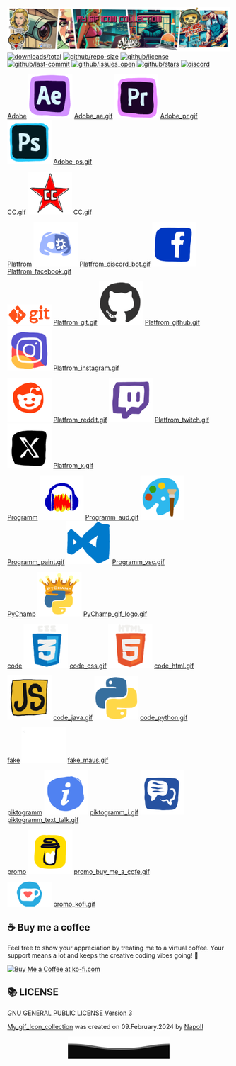 [![github/NapoII/My_gif_Icon_collection](https://raw.githubusercontent.com/NapoII/My_gif_Icon_collection/main/README_img/Readme_top.png)](https://github.com/NapoII/My_gif_Icon_collection)
[![downloads/total](https://img.shields.io/github/downloads/NapoII/My_gif_Icon_collection/total)](https://github.com/NapoII/My_gif_Icon_collection/archive/refs/heads/main.zip) [![github/repo-size](https://img.shields.io/github/repo-size/NapoII/My_gif_Icon_collection)](https://github.com/NapoII/My_gif_Icon_collection/archive/refs/heads/main.zip) [![github/license](https://img.shields.io/github/license/NapoII/My_gif_Icon_collection)](https://github.com/NapoII/My_gif_Icon_collection/blob/main/LICENSE) [![github/last-commit](https://img.shields.io/github/downloads/NapoII/My_gif_Icon_collection/total)](https://img.shields.io/github/issues/NapoII/My_gif_Icon_collection?style=plastic) [![github/issues_open](https://img.shields.io/github/issues/NapoII/My_gif_Icon_collection?style=plastic)](https://img.shields.io/github/issues-raw/NapoII/My_gif_Icon_collection) [![github/stars](https://img.shields.io/github/stars/NapoII/My_gif_Icon_collection?style=social)](https://github.com/NapoII/My_gif_Icon_collection/stargazers) [![discord](https://img.shields.io/discord/190307701169979393)](https://discord.gg/knTKtKVfnr)




[Adobe](Adobe)
<img src="My_gif_Icon_collection/Adobe_ae.gif" alt="Adobe_ae.gif" width="100" /> [Adobe_ae.gif](My_gif_Icon_collection/Adobe_ae.gif)  <img src="My_gif_Icon_collection/Adobe_pr.gif" alt="Adobe_pr.gif" width="100" /> [Adobe_pr.gif](My_gif_Icon_collection/Adobe_pr.gif)  <img src="My_gif_Icon_collection/Adobe_ps.gif" alt="Adobe_ps.gif" width="100" /> [Adobe_ps.gif](My_gif_Icon_collection/Adobe_ps.gif)  



[CC.gif](Cc.gif)
<img src="My_gif_Icon_collection/CC.gif" alt="CC.gif" width="100" /> [CC.gif](My_gif_Icon_collection/CC.gif)  

[Platfrom](Platfrom)
<img src="My_gif_Icon_collection/Platfrom_discord_bot.gif" alt="Platfrom_discord_bot.gif" width="100" /> [Platfrom_discord_bot.gif](My_gif_Icon_collection/Platfrom_discord_bot.gif)  <img src="My_gif_Icon_collection/Platfrom_facebook.gif" alt="Platfrom_facebook.gif" width="100" /> [Platfrom_facebook.gif](My_gif_Icon_collection/Platfrom_facebook.gif)  

<img src="My_gif_Icon_collection/Platfrom_git.gif" alt="Platfrom_git.gif" width="100" /> [Platfrom_git.gif](My_gif_Icon_collection/Platfrom_git.gif)  <img src="My_gif_Icon_collection/Platfrom_github.gif" alt="Platfrom_github.gif" width="100" /> [Platfrom_github.gif](My_gif_Icon_collection/Platfrom_github.gif)  <img src="My_gif_Icon_collection/Platfrom_instagram.gif" alt="Platfrom_instagram.gif" width="100" /> [Platfrom_instagram.gif](My_gif_Icon_collection/Platfrom_instagram.gif)  

<img src="My_gif_Icon_collection/Platfrom_reddit.gif" alt="Platfrom_reddit.gif" width="100" /> [Platfrom_reddit.gif](My_gif_Icon_collection/Platfrom_reddit.gif)  <img src="My_gif_Icon_collection/Platfrom_twitch.gif" alt="Platfrom_twitch.gif" width="100" /> [Platfrom_twitch.gif](My_gif_Icon_collection/Platfrom_twitch.gif)  <img src="My_gif_Icon_collection/Platfrom_x.gif" alt="Platfrom_x.gif" width="100" /> [Platfrom_x.gif](My_gif_Icon_collection/Platfrom_x.gif)  



[Programm](Programm)
<img src="My_gif_Icon_collection/Programm_aud.gif" alt="Programm_aud.gif" width="100" /> [Programm_aud.gif](My_gif_Icon_collection/Programm_aud.gif)  <img src="My_gif_Icon_collection/Programm_paint.gif" alt="Programm_paint.gif" width="100" /> [Programm_paint.gif](My_gif_Icon_collection/Programm_paint.gif)  <img src="My_gif_Icon_collection/Programm_vsc.gif" alt="Programm_vsc.gif" width="100" /> [Programm_vsc.gif](My_gif_Icon_collection/Programm_vsc.gif)  



[PyChamp](Pychamp)
<img src="My_gif_Icon_collection/PyChamp_gif_logo.gif" alt="PyChamp_gif_logo.gif" width="100" /> [PyChamp_gif_logo.gif](My_gif_Icon_collection/PyChamp_gif_logo.gif)  

[code](Code)
<img src="My_gif_Icon_collection/code_css.gif" alt="code_css.gif" width="100" /> [code_css.gif](My_gif_Icon_collection/code_css.gif)  <img src="My_gif_Icon_collection/code_html.gif" alt="code_html.gif" width="100" /> [code_html.gif](My_gif_Icon_collection/code_html.gif)  

<img src="My_gif_Icon_collection/code_java.gif" alt="code_java.gif" width="100" /> [code_java.gif](My_gif_Icon_collection/code_java.gif)  <img src="My_gif_Icon_collection/code_python.gif" alt="code_python.gif" width="100" /> [code_python.gif](My_gif_Icon_collection/code_python.gif)  

[fake](Fake)
<img src="My_gif_Icon_collection/fake_maus.gif" alt="fake_maus.gif" width="100" /> [fake_maus.gif](My_gif_Icon_collection/fake_maus.gif)  



[piktogramm](Piktogramm)
<img src="My_gif_Icon_collection/piktogramm_i.gif" alt="piktogramm_i.gif" width="100" /> [piktogramm_i.gif](My_gif_Icon_collection/piktogramm_i.gif)  <img src="My_gif_Icon_collection/piktogramm_text_talk.gif" alt="piktogramm_text_talk.gif" width="100" /> [piktogramm_text_talk.gif](My_gif_Icon_collection/piktogramm_text_talk.gif)  

[promo](Promo)
<img src="My_gif_Icon_collection/promo_buy_me_a_cofe.gif" alt="promo_buy_me_a_cofe.gif" width="100" /> [promo_buy_me_a_cofe.gif](My_gif_Icon_collection/promo_buy_me_a_cofe.gif)  

<img src="My_gif_Icon_collection/promo_kofi.gif" alt="promo_kofi.gif" width="100" /> [promo_kofi.gif](My_gif_Icon_collection/promo_kofi.gif)  



## ☕ Buy me a coffee <a name = "coffee"></a>

Feel free to show your appreciation by treating me to a virtual coffee. Your support means a lot and keeps the creative coding vibes going! 🚀

<a href='https://ko-fi.com/M4M0TS4ZM' target='_blank'><img height='36' style='border:0px;height:36px;' src='https://storage.ko-fi.com/cdn/kofi1.png?v=3' border='0' alt='Buy Me a Coffee at ko-fi.com' /></a>

## 📚 LICENSE <a name = "LICENSE"></a>

[GNU GENERAL PUBLIC LICENSE Version 3](LICENSE)

[My_gif_Icon_collection](My_gif_Icon_collection) was created on 09.February.2024 by [NapoII](https://github.com/NapoII)


    
<p align="center">
<img src="https://raw.githubusercontent.com/NapoII/NapoII/233630a814f7979f575c7f764dbf1f4804b05332/Bottom.svg" alt="Github Stats" />
</p>

